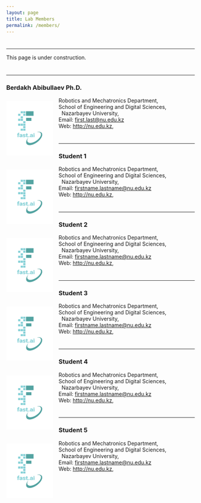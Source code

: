 ```yaml
---
layout: page
title: Lab Members
permalink: /members/
---
```

<p style="margin-bottom:1cm;"> <hr> </p>


This page is under construction.

<p style="margin-bottom:1cm;"> <hr> </p>


###  Berdakh Abibullaev Ph.D. 
<img src="..\images\logo.png"
     style="float: left; margin-right: 15px; 
     margin-top:10px; margin-bottom: 10px; 
     width:125px;height:145px;" 
     />

Robotics and Mechatronics Department, <br/>
School of Engineering and Digital Sciences, <br/> 
Nazarbayev University, <br/>
Email: <a href="mailto:first.last@nu.edu.kz">first.last@nu.edu.kz</a>  
Web: http://nu.edu.kz, <br/>

<p style="margin-bottom:1cm;"> <hr> </p>


### Student 1

<img src="..\images\logo.png"
     style="float: left; margin-right: 15px; 
     margin-top:10px; margin-bottom: 10px; 
     width:125px;height:145px;" 
     />

Robotics and Mechatronics Department, <br/>
School of Engineering and Digital Sciences, <br/> 
Nazarbayev University, <br/>
Email: <a href="mailto:first.last@nu.edu.kz">firstname.lastname@nu.edu.kz</a>  
Web: http://nu.edu.kz, <br/>



<p style="margin-bottom:1cm;"> <hr> </p>

### Student 2

<img src="..\images\logo.png"
     style="float: left; margin-right: 15px; 
     margin-top:10px; margin-bottom: 10px; 
     width:125px;height:145px;" 
     />
     
Robotics and Mechatronics Department, <br/>
School of Engineering and Digital Sciences, <br/> 
Nazarbayev University, <br/>
Email: <a href="mailto:first.last@nu.edu.kz">firstname.lastname@nu.edu.kz</a>  
Web: http://nu.edu.kz, <br/>

<p style="margin-bottom:1cm;"> <hr> </p>

### Student 3

<img src="..\images\logo.png"
     style="float: left; margin-right: 15px; 
     margin-top:10px; margin-bottom: 10px; 
     width:125px;height:145px;" 
     />
     

Robotics and Mechatronics Department, <br/>
School of Engineering and Digital Sciences, <br/> 
Nazarbayev University, <br/>
Email: <a href="mailto:first.last@nu.edu.kz">firstname.lastname@nu.edu.kz</a>  
Web: http://nu.edu.kz, <br/>

<p style="margin-bottom:1cm;"> <hr> </p>

### Student 4

<img src="..\images\logo.png"
     style="float: left; margin-right: 15px; 
     margin-top:10px; margin-bottom: 10px; 
     width:125px;height:145px;" 
     />
     
Robotics and Mechatronics Department, <br/>
School of Engineering and Digital Sciences, <br/> 
Nazarbayev University, <br/>
Email: <a href="mailto:first.last@nu.edu.kz">firstname.lastname@nu.edu.kz</a>  
Web: http://nu.edu.kz, <br/>

<p style="margin-bottom:1cm;"> <hr> </p>

### Student 5

<img src="..\images\logo.png"
     style="float: left; margin-right: 15px; 
     margin-top:10px; margin-bottom: 10px; 
     width:125px;height:145px;" 
     />
     
Robotics and Mechatronics Department, <br/>
School of Engineering and Digital Sciences, <br/> 
Nazarbayev University, <br/>
Email: <a href="mailto:first.last@nu.edu.kz">firstname.lastname@nu.edu.kz</a>  
Web: http://nu.edu.kz, <br/>
